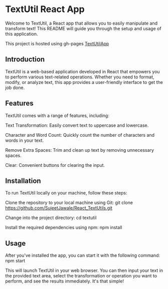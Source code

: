 # TextUtil React App
Welcome to TextUtil, a React app that allows you to easily manipulate and transform text! This README will guide you through the setup and usage of this application.

This project is hosted using gh-pages [TextUtilApp](https://github.com/SujeetJawale/React_TextUtils)

## Introduction
TextUtil is a web-based application developed in React that empowers you to perform various text-related operations. Whether you need to format, modify, or analyze text, this app provides a user-friendly interface to get the job done.

## Features
TextUtil comes with a range of features, including:

Text Transformation: Easily convert text to uppercase and lowercase.

Character and Word Count: Quickly count the number of characters and words in your text.

Remove Extra Spaces: Trim and clean up text by removing unnecessary spaces.

Clear: Convenient buttons for clearing the input.

## Installation
To run TextUtil locally on your machine, follow these steps:

Clone the repository to your local machine using Git:
git clone https://github.com/SujeetJawale/React_TextUtils.git

Change into the project directory:
cd textutil

Install the required dependencies using npm:
npm install

## Usage
After you've installed the app, you can start it with the following command:
npm start

This will launch TextUtil in your web browser. You can then input your text in the provided text area, select the transformation or operation you want to perform, and see the results immediately. It's that simple!